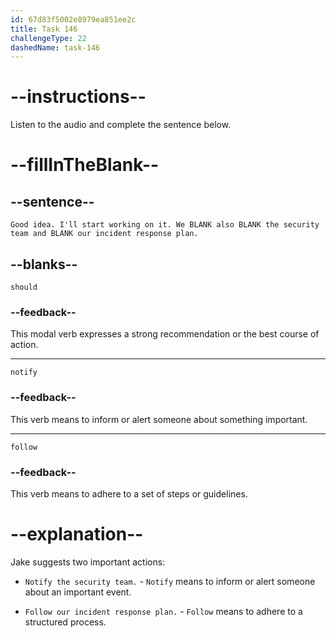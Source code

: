 ```yaml
---
id: 67d83f5002e8979ea851ee2c
title: Task 146
challengeType: 22
dashedName: task-146
---
```


<!-- (audio) Jake: Good idea. I'll start working on it. We should also notify the security team and follow our incident response plan. -->

# --instructions--

Listen to the audio and complete the sentence below.

# --fillInTheBlank--

## --sentence--

`Good idea. I'll start working on it. We BLANK also BLANK the security team and BLANK our incident response plan.`

## --blanks--

`should`

### --feedback--

This modal verb expresses a strong recommendation or the best course of action.

---

`notify`

### --feedback--

This verb means to inform or alert someone about something important.

---

`follow`

### --feedback--

This verb means to adhere to a set of steps or guidelines.  

# --explanation--  

Jake suggests two important actions:  

- `Notify the security team.` - `Notify` means to inform or alert someone about an important event.

- `Follow our incident response plan.` - `Follow` means to adhere to a structured process.
